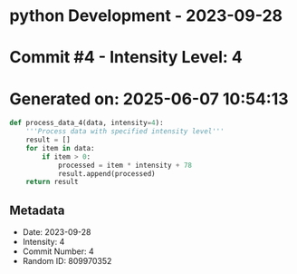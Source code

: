 ﻿# python Development - 2023-09-28
# Commit #4 - Intensity Level: 4
# Generated on: 2025-06-07 10:54:13
```python
def process_data_4(data, intensity=4):
    '''Process data with specified intensity level'''
    result = []
    for item in data:
        if item > 0:
            processed = item * intensity + 78
            result.append(processed)
    return result
```
## Metadata
- Date: 2023-09-28
- Intensity: 4
- Commit Number: 4
- Random ID: 809970352
